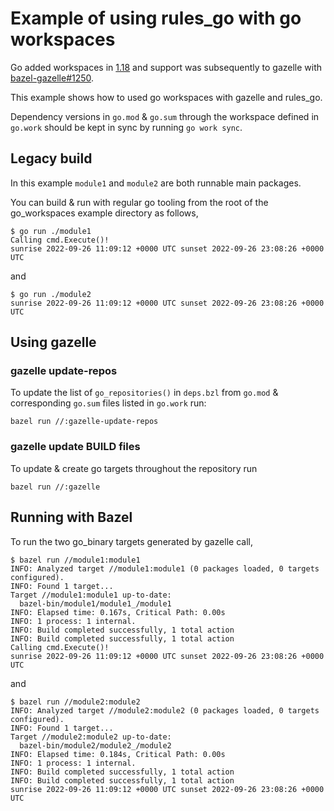 # Example of using rules_go with go workspaces

Go added workspaces in [1.18](https://go.dev/blog/get-familiar-with-workspaces) and support was
subsequently to gazelle with [bazel-gazelle#1250](https://github.com/bazelbuild/bazel-gazelle/pull/1250).

This example shows how to used go workspaces with gazelle and rules_go.

Dependency versions in `go.mod` & `go.sum` through the workspace defined in `go.work` should be kept
in sync by running `go work sync`.

## Legacy build

In this example `module1` and `module2` are both runnable main packages.

You can build & run with regular go tooling from the root of the go_workspaces
example directory as follows,

```
$ go run ./module1
Calling cmd.Execute()!
sunrise 2022-09-26 11:09:12 +0000 UTC sunset 2022-09-26 23:08:26 +0000 UTC
```

and

```
$ go run ./module2
sunrise 2022-09-26 11:09:12 +0000 UTC sunset 2022-09-26 23:08:26 +0000 UTC
```

## Using gazelle

### gazelle update-repos

To update the list of `go_repositories()` in `deps.bzl` from `go.mod` &
corresponding `go.sum` files listed in `go.work` run:

```
bazel run //:gazelle-update-repos
```

### gazelle update BUILD files

To update & create go targets throughout the repository run

```
bazel run //:gazelle
```

## Running with Bazel

To run the two go_binary targets generated by gazelle call,

```
$ bazel run //module1:module1
INFO: Analyzed target //module1:module1 (0 packages loaded, 0 targets configured).
INFO: Found 1 target...
Target //module1:module1 up-to-date:
  bazel-bin/module1/module1_/module1
INFO: Elapsed time: 0.167s, Critical Path: 0.00s
INFO: 1 process: 1 internal.
INFO: Build completed successfully, 1 total action
INFO: Build completed successfully, 1 total action
Calling cmd.Execute()!
sunrise 2022-09-26 11:09:12 +0000 UTC sunset 2022-09-26 23:08:26 +0000 UTC
```

and

```
$ bazel run //module2:module2
INFO: Analyzed target //module2:module2 (0 packages loaded, 0 targets configured).
INFO: Found 1 target...
Target //module2:module2 up-to-date:
  bazel-bin/module2/module2_/module2
INFO: Elapsed time: 0.184s, Critical Path: 0.00s
INFO: 1 process: 1 internal.
INFO: Build completed successfully, 1 total action
INFO: Build completed successfully, 1 total action
sunrise 2022-09-26 11:09:12 +0000 UTC sunset 2022-09-26 23:08:26 +0000 UTC
```
